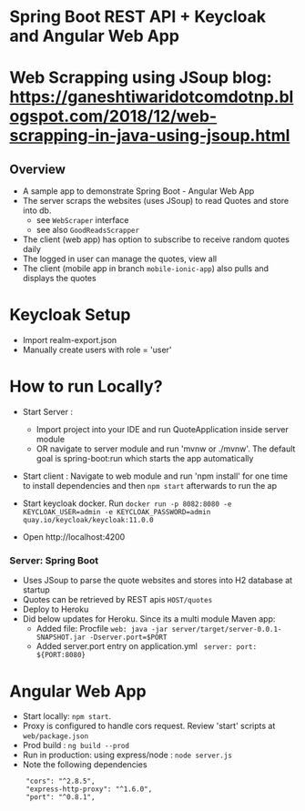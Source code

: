 # Spring Boot REST API + Keycloak and Angular Web App

# Web Scrapping using JSoup blog: https://ganeshtiwaridotcomdotnp.blogspot.com/2018/12/web-scrapping-in-java-using-jsoup.html

## Overview
- A sample app to demonstrate Spring Boot - Angular Web App
- The server scraps the websites (uses JSoup) to read Quotes and store into db.
    - see `WebScraper` interface
    - see also `GoodReadsScrapper`
- The client (web app) has option to subscribe to receive random quotes daily
- The logged in user can manage the quotes, view all    
- The client (mobile app in branch `mobile-ionic-app`) also pulls and displays the quotes

# Keycloak Setup
- Import realm-export.json
- Manually create users with role = 'user'

# How to run Locally?
- Start Server : 
    - Import project into your IDE and run QuoteApplication inside server module
    - OR navigate to server module and run 'mvnw or ./mvnw'. The default goal is spring-boot:run which starts the app automatically
- Start client : Navigate to web module and run  'npm install' for one time to install dependencies and then `npm start` afterwards to run the ap
- Start keycloak docker. Run ``docker run -p 8082:8080 -e KEYCLOAK_USER=admin -e KEYCLOAK_PASSWORD=admin quay.io/keycloak/keycloak:11.0.0``

- Open http://localhost:4200

### Server: Spring Boot
- Uses JSoup to parse the quote websites and stores into H2 database at startup
- Quotes can be retrieved by REST apis `HOST/quotes` 
- Deploy to Heroku 
- Did below updates for Heroku. Since its a multi module Maven app: 
    - Added file: Procfile `web: java -jar server/target/server-0.0.1-SNAPSHOT.jar -Dserver.port=$PORT`
    - Added server.port entry on application.yml   ` server: port: ${PORT:8080}`


# Angular Web App
- Start locally:  `npm start`.
- Proxy is configured to handle cors request. Review 'start' scripts at  `web/package.json` 
- Prod build : `ng build --prod`
- Run in production: using express/node : `node server.js`
- Note the following dependencies

```
    "cors": "^2.8.5",
    "express-http-proxy": "^1.6.0",
    "port": "^0.8.1",
```

